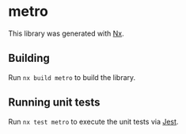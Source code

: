 # metro

This library was generated with [Nx](https://nx.dev).

## Building

Run `nx build metro` to build the library.

## Running unit tests

Run `nx test metro` to execute the unit tests via [Jest](https://jestjs.io).
